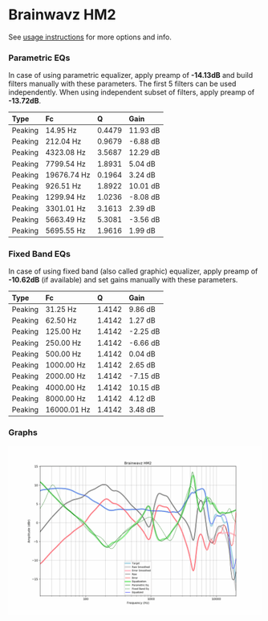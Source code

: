# Brainwavz HM2
See [usage instructions](https://github.com/jaakkopasanen/AutoEq#usage) for more options and info.

### Parametric EQs
In case of using parametric equalizer, apply preamp of **-14.13dB** and build filters manually
with these parameters. The first 5 filters can be used independently.
When using independent subset of filters, apply preamp of **-13.72dB**.

| Type    | Fc          |      Q | Gain     |
|:--------|:------------|:-------|:---------|
| Peaking | 14.95 Hz    | 0.4479 | 11.93 dB |
| Peaking | 212.04 Hz   | 0.9679 | -6.88 dB |
| Peaking | 4323.08 Hz  | 3.5687 | 12.29 dB |
| Peaking | 7799.54 Hz  | 1.8931 | 5.04 dB  |
| Peaking | 19676.74 Hz | 0.1964 | 3.24 dB  |
| Peaking | 926.51 Hz   | 1.8922 | 10.01 dB |
| Peaking | 1299.94 Hz  | 1.0236 | -8.08 dB |
| Peaking | 3301.01 Hz  | 3.1613 | 2.39 dB  |
| Peaking | 5663.49 Hz  | 5.3081 | -3.56 dB |
| Peaking | 5695.55 Hz  | 1.9616 | 1.99 dB  |

### Fixed Band EQs
In case of using fixed band (also called graphic) equalizer, apply preamp of **-10.62dB**
(if available) and set gains manually with these parameters.

| Type    | Fc          |      Q | Gain     |
|:--------|:------------|:-------|:---------|
| Peaking | 31.25 Hz    | 1.4142 | 9.86 dB  |
| Peaking | 62.50 Hz    | 1.4142 | 1.27 dB  |
| Peaking | 125.00 Hz   | 1.4142 | -2.25 dB |
| Peaking | 250.00 Hz   | 1.4142 | -6.66 dB |
| Peaking | 500.00 Hz   | 1.4142 | 0.04 dB  |
| Peaking | 1000.00 Hz  | 1.4142 | 2.65 dB  |
| Peaking | 2000.00 Hz  | 1.4142 | -7.15 dB |
| Peaking | 4000.00 Hz  | 1.4142 | 10.15 dB |
| Peaking | 8000.00 Hz  | 1.4142 | 4.12 dB  |
| Peaking | 16000.01 Hz | 1.4142 | 3.48 dB  |

### Graphs
![](./Brainwavz%20HM2.png)